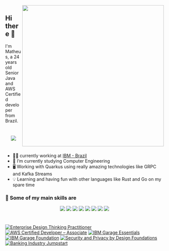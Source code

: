 <img align="right" src="https://i.pinimg.com/originals/e8/f4/53/e8f453469a3ec97ecd354df465d73913.gif" height=450 />

## Hi there 👋 

I'm Matheus, a 24 years old Senior Java and AWS Certified developer from Brazil.

#

<div align="center">
    <a href="https://www.linkedin.com/in/matheus-s-934001104/">
        <img src="https://img.shields.io/badge/-LinkedIn-%230077B5?style=for-the-badge&logo=linkedin&logoColor=white"/>
    <a/>
</div>

#

- 🧑‍💻 currently working at [IBM - Brazil](https://www.ibm.com/br-pt)
- 🌱 I’m currently studying Computer Engineering
- 🖥️ Working with Quarkus using really amazing technologies like GRPC and Kafka Streams
- 💡 Learning and having fun with other languages like Rust and Go on my spare time

### 🚀 Some of my main skills are

<div align="center">
    <img src="https://img.shields.io/badge/Java-%23007396?&style=for-the-badge&logo=java&logoColor=white" />
    <img src="https://img.shields.io/badge/Kotlin-%237F52FF?&style=for-the-badge&logo=kotlin&logoColor=white&color=7F52FF" />
    <img src="https://img.shields.io/badge/Rust-%23000000?&style=for-the-badge&logo=rust&logoColor=white" />
    <img src="https://img.shields.io/badge/Quarkus-%25234695EB?style=for-the-badge&logo=quarkus&logoColor=white&color=4695EB" />
    <img src="https://img.shields.io/badge/gRPC-%232da6b0?&style=for-the-badge" />
    <img src="https://img.shields.io/badge/Apache%20Kafka-%2523231F20?style=for-the-badge&logo=apache%20kafka&logoColor=white&color=231F20" />
    <img src="https://img.shields.io/badge/SpringBoot-%236DB33F?&style=for-the-badge&logo=spring%20boot&logoColor=white" />
    <img src="https://img.shields.io/badge/AWS-%23232F3E?&style=for-the-badge&logo=amazon%20aws&logoColor=white" />
</div>

#

<!--START_SECTION:badges-->
[![Enterprise Design Thinking Practitioner](https://images.credly.com/size/110x110/images/bc08972c-3c7d-4b99-82a0-c94bcca36674/Badges_v8-07_Practitioner.png)](http://www.credly.com/badges/3f3004de-438d-418c-a2cc-0e61c2b462bd "Enterprise Design Thinking Practitioner")
[![AWS Certified Developer – Associate](https://images.credly.com/size/110x110/images/b9feab85-1a43-4f6c-99a5-631b88d5461b/image.png)](http://www.credly.com/badges/2a3b8124-a09f-47d4-95c3-aa5095cd3862 "AWS Certified Developer – Associate")
[![IBM Garage Essentials](https://images.credly.com/size/110x110/images/fb718a87-6d0d-4a6d-8068-677f1bec78f2/IBM_Garage_Essentials.png)](http://www.credly.com/badges/9fadcff2-54e4-494e-a3b7-7481b02b1231 "IBM Garage Essentials")
[![IBM Garage Foundation](https://images.credly.com/size/110x110/images/9beccf39-df2f-4025-b971-3a7ec6dfdbfa/image.png)](http://www.credly.com/badges/a1d784c0-ea11-447a-82de-26b23a2f758f "IBM Garage Foundation")
[![Security and Privacy by Design Foundations](https://images.credly.com/size/110x110/images/c1ca6570-bdc6-40e9-8992-722050788418/Security-_-Privacy-by-Design-Foundational.png)](http://www.credly.com/badges/9d319385-66cb-4674-a819-5d86fdfa7845 "Security and Privacy by Design Foundations")
[![Banking Industry Jumpstart](https://images.credly.com/size/110x110/images/cb5180ef-bdd3-4c15-a632-b2d8388c221d/Banking-Industry-Jumpstart.png)](http://www.credly.com/badges/a1f3647e-5012-453a-99fa-3ec42d3e6fdc "Banking Industry Jumpstart")
<!--END_SECTION:badges-->

#

<!--
<div align="center">
    <a href="https://github.com/hmathsan">
    <img height="180em" src="https://github-readme-stats-r6ym8d0mf-panzerberg.vercel.app/api?username=hmathsan&theme=onedark&show_icons=true&count_private=true"/>
    <img height="180em" src="https://github-readme-stats-r6ym8d0mf-panzerberg.vercel.app/api/top-langs/?username=hmathsan&theme=onedark&hide=html,lua&layout=compact&count_private=true&show_icons=true"/>
</div>
-->

